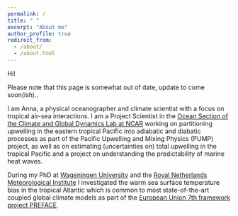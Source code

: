 ```yaml
---
permalink: /
title: " "
excerpt: "About me"
author_profile: true
redirect_from: 
  - /about/
  - /about.html
---
```


<!-- <img src="/files/website_banner.png" 
     alt="Designer Jessica Loriaux"
	   title="Designer Jessica Loriaux"/> -->

Hi!

Please note that this page is somewhat out of date, update to come soon(ish)..

I am Anna, a physical oceanographer and climate scientist with a focus on tropical air-sea interactions. I am a Project Scientist in the [Ocean Section of the Climate and Global Dynamics Lab at NCAR](http://www.cgd.ucar.edu/oce/?ref=hp) working on partitioning upwelling in the eastern tropical Pacific into adiabatic and diabatic processes as part of the Pacific Upwelling and Mixing Physics (PUMP) project, as well as on estimating (uncertainties on) total upwelling in the tropical Pacific and a project on understanding the predictability of marine heat waves. 

During my PhD at [Wageningen University](https://www.wur.nl/en/Research-Results/Chair-groups/Environmental-Sciences/Meteorology-and-Air-Quality-Group.htm) and the [Royal Netherlands Meteorological Institute](https://www.knmi.nl/research/weather-climate-models) I investigated the warm sea surface temperature bias in the tropical Atlantic which is common to most state-of-the-art coupled global climate models as part of the [European Union 7th framework project PREFACE](https://preface.w.uib.no/). 


